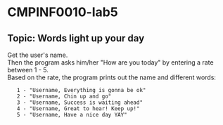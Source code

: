 # CMPINF0010-lab5
## Topic: Words light up your day
   Get the user's name.\
   Then the program asks him/her "How are you today" by entering a rate between 1 - 5.\
   Based on the rate, the program prints out the name and different words:
   
       1 - "Username, Everything is gonna be ok"
       2 - "Username, Chin up and go"
       3 - "Username, Success is waiting ahead"
       4 - "Username, Great to hear! Keep up!"
       5 - "Username, Have a nice day YAY"
   
